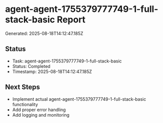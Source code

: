 # agent-agent-1755379777749-1-full-stack-basic Report

Generated: 2025-08-18T14:12:47.185Z

## Status
- Task: agent-agent-1755379777749-1-full-stack-basic
- Status: Completed
- Timestamp: 2025-08-18T14:12:47.185Z

## Next Steps
- Implement actual agent-agent-1755379777749-1-full-stack-basic functionality
- Add proper error handling
- Add logging and monitoring
